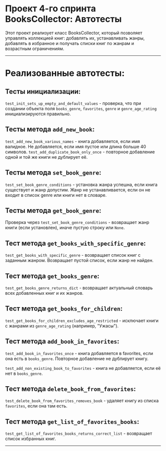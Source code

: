 # Проект 4-го спринта BooksCollector: Автотесты
Этот проект реализует класс BooksCollector, который позволяет управлять коллекцией книг: добавлять их, устанавливать жанры, добавлять в избранное и получать списки книг по жанрам и возрастным ограничениям.

---
# Реализованные автотесты:

## Тесты инициализации: 
`test_init_sets_up_empty_and_default_values` - проверка, что при создании объекта поля `books_genre`, `favorites`, `genre` и `genre_age_rating` инициализируются правильно. 

## Тесты метода `add_new_book`:
`test_add_new_book_various_names` - книга добавляется, если имя валидное. Не добавляется, если имя пустое или длина больше 40 символов.
`test_add_duplicate_book_only_once` - повторное добавление одной и той же книги не дублирует её.

## Тесты метода `set_book_genre`:
`test_set_book_genre_conditions` - установка жанра успешна, если книга существует и жанр допустим. Жанр не устанавливается, если он не входит в список genre или книги нет в словаре.

## Тесты метода `get_book_genre`:

Проверка через `test_set_book_genre_conditions` - возвращает жанр книги (если установлен), иначе пустую строку или `None`.

## Тест метода `get_books_with_specific_genre`:

`test_get_books_with_specific_genre` - возвращает список книг с заданным жанром. Возвращает пустой список, если жанр не найден.

## Тест метода `get_books_genre`:

`test_get_books_genre_returns_dict` - возвращает актуальный словарь всех добавленных книг и их жанров.

## Тест метода `get_books_for_children`:

`test_get_books_for_children_excludes_age_restricted` - исключает книги с жанрами из `genre_age_rating` (например, "Ужасы").

## Тест метода `add_book_in_favorites`:

`test_add_book_in_favorites_once` - книга добавляется в favorites, если она есть в `books_genre`. Повторное добавление не дублирует книгу.

`test_add_non_existing_book_to_favorites` - книга не добавляется, если её нет в `books_genre`.

## Тест метода `delete_book_from_favorites`:

`test_delete_book_from_favorites_removes_book` - удаляет книгу из списка `favorites`, если она там есть. 

## Тест метода `get_list_of_favorites_books`:

`test_get_list_of_favorites_books_returns_correct_list` - возвращает список избранных книг.

---
